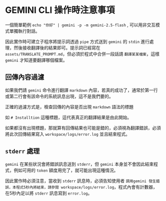 # GEMINI CLI 操作時注意事項

一個簡單範例 `echo "你好" | gemini -p -m gemini-2.5-flash` , 可以用非交互模式單獨執行對話。

因此實作時可建立子程序將提示詞透過 `pipe` 方式送到 `gemini` 的 `stdin` 進行處理，然後接收翻譯後的結果即可。提示詞已經寫在 `assets/TRANSLATE_PROMPT.md`，但必須於程式中合併一段話請 `翻譯某某檔案`，這樣 `gemini` 才知道要翻譯哪個檔案。

## 回傳內容過濾

如果我們請 `gemini` 命令進行翻譯 `markdown` 內容，若真的成功了，通常於第一行或第二行會有該命令的系統訊息出現，這不是我們要的。

正確的過濾方式是，檢查回傳的內容是否出現 `markdown` 語法的標題

如 `# Installtion` 這種標題，這代表真正的翻譯結果是由此開始。

如果都沒有出現標題，那就算有回傳結果也可能是錯的，必須視為翻譯錯誤，必須將此次回傳結果寫入 `workspace/logs/error.log` 並且結束程式。

## `stderr` 處理

`gemini` 在某些狀況會將錯誤訊息送到 `stderr`，但 `gemini` 本身並不會因此結束程式，例如可用的 `token` 額度用完了，就可能出現這種情況。

因此實作時必須注意，當收到 `stderr` 訊息時，必須告知使用者 `調用gemini 發生錯誤，本程式5秒內將結束，請參閱 workspace/logs/error.log`，程式內會有計數器，在5秒內足以將 `stderr` 訊息寫到 `error.log`。